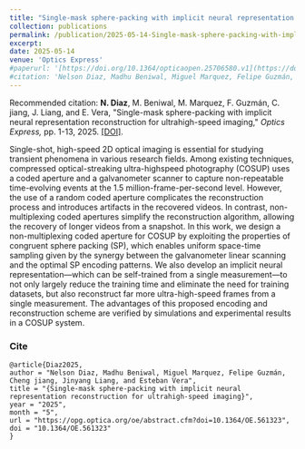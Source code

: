 ```yaml
---
title: "Single-mask sphere-packing with implicit neural representation reconstruction for ultrahigh-speed imaging"
collection: publications
permalink: /publication/2025-05-14-Single-mask-sphere-packing-with-implicit-neural-representation-reconstruction-for-ultrahigh-speed-imaging
excerpt: 
date: 2025-05-14
venue: 'Optics Express'
#paperurl: '[https://doi.org/10.1364/opticaopen.25706580.v1](https://doi.org/10.1364/opticaopen.25706580.v1)'
#citation: 'Nelson Diaz, Madhu Beniwal, Miguel Marquez, Felipe Guzmán, Cheng Jiang, Jinyang Liang, and Esteban Vera, &quot;Single-mask sphere-packing with implicit neural representation reconstruction for ultrahigh-speed imaging.&quot; <i>, Optics Express,</i>., pp. 1-13, 2025.'
---
```


Recommended citation: **N. Diaz**, M. Beniwal, M. Marquez, F. Guzmán, C. jiang, J. Liang, and E. Vera, "Single-mask sphere-packing with implicit neural representation reconstruction for ultrahigh-speed imaging," <i> Optics Express,</i> pp. 1-13, 2025. [[DOI]](https://doi.org/10.1364/OE.561323).

Single-shot, high-speed 2D optical imaging is essential for studying transient phenomena in
various research fields. Among existing techniques, compressed optical-streaking ultra-highspeed photography (COSUP) uses a coded aperture and a galvanometer scanner to capture
non-repeatable time-evolving events at the 1.5 million-frame-per-second level. However, the use
of a random coded aperture complicates the reconstruction process and introduces artifacts in
the recovered videos. In contrast, non-multiplexing coded apertures simplify the reconstruction
algorithm, allowing the recovery of longer videos from a snapshot. In this work, we design a
non-multiplexing coded aperture for COSUP by exploiting the properties of congruent sphere
packing (SP), which enables uniform space-time sampling given by the synergy between the
galvanometer linear scanning and the optimal SP encoding patterns. We also develop an implicit
neural representation—which can be self-trained from a single measurement—to not only largely
reduce the training time and eliminate the need for training datasets, but also reconstruct far more
ultra-high-speed frames from a single measurement. The advantages of this proposed encoding
and reconstruction scheme are verified by simulations and experimental results in a COSUP
system.
### Cite

```
@article{Diaz2025,
author = "Nelson Diaz, Madhu Beniwal, Miguel Marquez, Felipe Guzmán, Cheng jiang, Jinyang Liang, and Esteban Vera",
title = "{Single-mask sphere-packing with implicit neural representation reconstruction for ultrahigh-speed imaging}",
year = "2025",
month = "5",
url = "https://opg.optica.org/oe/abstract.cfm?doi=10.1364/OE.561323",
doi = "10.1364/OE.561323"
}
```
